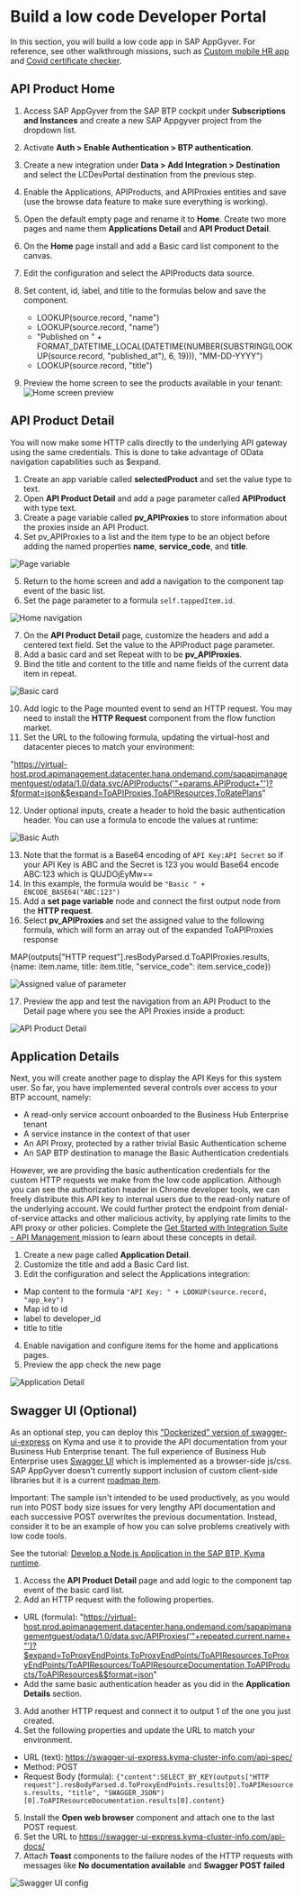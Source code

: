 # Build a low code Developer Portal
In this section, you will build a low code app in SAP AppGyver. For reference, see other walkthrough missions, such as [Custom mobile HR app](https://github.com/SAP-samples/successfactors-extension-calculate-employee-seniority/tree/mission-sfsf-mobile-appgyver/04-CreateSAPAppGyverProject) and [Covid certificate checker](https://github.com/SAP-samples/cap-appgyver-covid-certcheck/tree/main/tutorials/4_AppGyverApp).

## API Product Home
1. Access SAP AppGyver from the SAP BTP cockpit under **Subscriptions and Instances** and create a new SAP Appgyver project from the dropdown list.
2. Activate **Auth > Enable Authentication > BTP authentication**.
3. Create a new integration under **Data > Add Integration > Destination** and select the LCDevPortal destination from the previous step.
4. Enable the Applications, APIProducts, and APIProxies entities and save (use the browse data feature to make sure everything is working).
5. Open the default empty page and rename it to **Home**. Create two more pages and name them **Applications Detail** and **API Product Detail**.
6. On the **Home** page install and add a Basic card list component to the canvas.
7. Edit the configuration and select the APIProducts data source. 
8. Set content, id, label, and title to the formulas below and save the component.
   * LOOKUP(source.record, "name")
   * LOOKUP(source.record, "name")
   * "Published on " + FORMAT_DATETIME_LOCAL(DATETIME(NUMBER(SUBSTRING(LOOKUP(source.record, "published_at"), 6, 19))), "MM-DD-YYYY")
   * LOOKUP(source.record, "title")
  
9. Preview the home screen to see the products available in your tenant:
  ![Home screen preview](img/PreviewHomeScreen.png)

## API Product Detail
You will now make some HTTP calls directly to the underlying API gateway using the same credentials. This is done to take advantage of OData navigation capabilities such as $expand.

1. Create an app variable called **selectedProduct** and set the value type to text.
2. Open **API Product Detail** and add a page parameter called **APIProduct** with type text.
3. Create a page variable called **pv_APIProxies** to store information about the proxies inside an API Product. 
4. Set pv_APIProxies to a list and the item type to be an object before adding the named properties **name**, **service_code**, and **title**.

  ![Page variable](img/PageVariable.png)

5. Return to the home screen and add a navigation to the component tap event of the basic list. 
6. Set the page parameter to a formula ```self.tappedItem.id```.

  ![Home navigation](img/HomeNav.png)

7. On the **API Product Detail** page, customize the headers and add a centered text field. Set the value to the APIProduct page parameter.
8. Add a basic card and set Repeat with to be **pv_APIProxies**.
9. Bind the title and content to the title and name fields of the current data item in repeat.

  ![Basic card](img/DetailCard.png)

10. Add logic to the Page mounted event to send an HTTP request. You may need to install the **HTTP Request** component from the flow function market.
11. Set the URL to the following formula, updating the virtual-host and datacenter pieces to match your environment:

"https://virtual-host.prod.apimanagement.datacenter.hana.ondemand.com/sapapimanagementguest/odata/1.0/data.svc/APIProducts('"+params.APIProduct+"')?$format=json&$expand=ToAPIProxies,ToAPIResources,ToRatePlans"

12. Under optional inputs, create a header to hold the basic authentication header. You can use a formula to encode the values at runtime:

  ![Basic Auth](img/basicauth.png)

13. Note that the format is a Base64 encoding of  ```API Key:API Secret``` so if your API Key is ABC and the Secret is 123 you would Base64 encode ABC:123 which is QUJDOjEyMw==
14. In this example, the formula would be ```"Basic " + ENCODE_BASE64("ABC:123")```
15. Add a **set page variable** node and connect the first output node from the **HTTP request**. 
16. Select **pv_APIProxies** and set the assigned value to the following formula, which will form an array out of the expanded ToAPIProxies response

  MAP(outputs["HTTP request"].resBodyParsed.d.ToAPIProxies.results, {name: item.name, title: item.title, "service_code": item.service_code})

  ![Assigned value of parameter](img/SetPageVar.png)

17. Preview the app and test the navigation from an API Product to the Detail page where you see the API Proxies inside a product:

  ![API Product Detail](img/APIProductDetail%20view.png)

## Application Details
Next, you will create another page to display the API Keys for this system user. So far, you have implemented several controls over access to your BTP account, namely:
* A read-only service account onboarded to the Business Hub Enterprise tenant
* A service instance in the context of that user
* An API Proxy, protected by a rather trivial Basic Authentication scheme
* An SAP BTP destination to manage the Basic Authentication credentials
  
However, we are providing the basic authentication credentials for the custom HTTP requests we make from the low code application. Although you can see the authorization header in Chrome developer tools, we can freely distribute this API key to internal users due to the read-only nature of the underlying account. We could further protect the endpoint from denial-of-service attacks and other malicious activity, by applying rate limits to the API proxy or other policies. Complete the [Get Started with Integration Suite - API Management
](https://discovery-center.cloud.sap/missiondetail/3062/3072/) mission to learn about these concepts in detail.

1. Create a new page called **Application Detail**.
2. Customize the title and add a Basic Card list.
3. Edit the configuration and select the Applications integration:
  * Map content to the formula ```"API Key: " + LOOKUP(source.record, "app_key")```
  * Map id to id
  * label to developer_id
  * title to title
4. Enable navigation and configure items for the home and applications pages. 
5. Preview the app check the new page

  ![Application Detail](img/ApplicationDetail.png)

## Swagger UI (Optional)
As an optional step, you can deploy this ["Dockerized" version of swagger-ui-express](https://github.com/SAP-samples/btp-create-api-integrations/tree/low-code-dev-portal/swagger-ui-sample) on Kyma and use it to provide the API documentation from your Business Hub Enterprise tenant. The full experience of Business Hub Enterprise uses [Swagger UI](https://swagger.io/tools/swagger-ui/) which is implemented as a browser-side js/css. SAP AppGyver doesn't currently support inclusion of custom client-side libraries but it is a current [roadmap item](https://discovery-center.cloud.sap/serviceCatalog/sap-appgyver?service_plan=standard&region=europe(frankfurt)&commercialModel=cloud&tab=roadmap). 

Important: The sample isn't intended to be used productively, as you would run into POST body size issues for very lengthy API documentation and each successive POST overwrites the previous documentation. Instead, consider it to be an example of how you can solve problems creatively with low code tools.

See the tutorial: [Develop a Node.js Application in the SAP BTP, Kyma runtime](https://developers.sap.com/mission.cp-kyma-node-js.html). 

1. Access the **API Product Detail** page and add logic to the component tap event of the basic card list.
2. Add an HTTP request with the following properties.
  * URL (formula): "https://virtual-host.prod.apimanagement.datacenter.hana.ondemand.com/sapapimanagementguest/odata/1.0/data.svc/APIProxies('"+repeated.current.name+"')?$expand=ToProxyEndPoints,ToProxyEndPoints/ToAPIResources,ToProxyEndPoints/ToAPIResources/ToAPIResourceDocumentation,ToAPIProducts/ToAPIResources&$format=json"
  * Add the same basic authentication header as you did in the **Application Details** section.
3. Add another HTTP request and connect it to output 1 of the one you just created. 
4. Set the following properties and update the URL to match your environment.
  * URL (text): https://swagger-ui-express.kyma-cluster-info.com/api-spec/
  * Method: POST
  * Request Body (formula): ```{"content":SELECT_BY_KEY(outputs["HTTP request"].resBodyParsed.d.ToProxyEndPoints.results[0].ToAPIResources.results, "title", "SWAGGER_JSON")[0].ToAPIResourceDocumentation.results[0].content}```
5. Install the **Open web browser** component and attach one to the last POST request. 
6. Set the URL to https://swagger-ui-express.kyma-cluster-info.com/api-docs/
7. Attach **Toast** components to the failure nodes of the HTTP requests with messages like **No documentation available** and **Swagger POST failed**

  ![Swagger UI config](img/swaggeruisteps.png)
